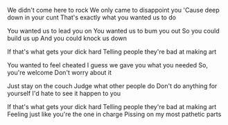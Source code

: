 We didn't come here to rock
We only came to disappoint you
'Cause deep down in your cunt
That's exactly what you wanted us to do

You wanted us to lead you on
You wanted us to bum you out
So you could build us up
And you could knock us down

If that's what gets your dick hard
Telling people they're bad at making art

You wanted to feel cheated
I guess we gave you what you needed
So, you're welcome
Don't worry about it

Just stay on the couch
Judge what other people do
Don't do anything for yourself
I'd hate to see it happen to you

If that's what gets your dick hard
Telling people they're bad at making art
Feeling just like you're the one in charge
Pissing on my most pathetic parts


